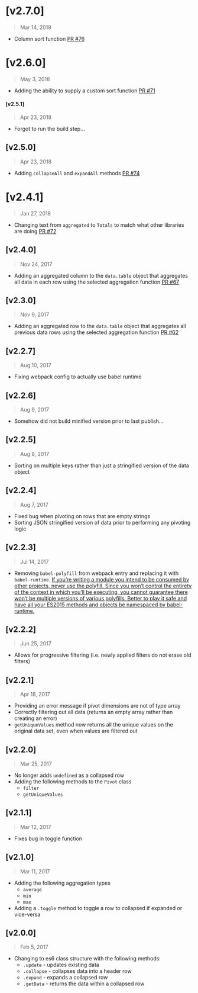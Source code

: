 # [v2.7.0]
> Mar 14, 2019

- Column sort function [PR #76](https://github.com/pat310/quick-pivot/pull/76)

# [v2.6.0]
> May 3, 2018

- Adding the ability to supply a custom sort function [PR #71](https://github.com/pat310/quick-pivot/pull/71)

#### [v2.5.1]
> Apr 23, 2018

- Forgot to run the build step...

## [v2.5.0]
> Apr 23, 2018

- Adding `collapseAll` and `expandAll` methods [PR #74](https://github.com/pat310/quick-pivot/pull/74)

# [v2.4.1]
> Jan 27, 2018

- Changing text from `aggregated` to `Totals` to match what other libraries are doing [PR #72](https://github.com/pat310/quick-pivot/pull/72)

## [v2.4.0]
> Nov 24, 2017

- Adding an aggregated column to the `data.table` object that aggregates all data in each row using the selected aggregation function [PR #67](https://github.com/pat310/quick-pivot/pull/67)

## [v2.3.0]
> Nov 9, 2017

- Adding an aggregated row to the `data.table` object that aggregates all previous data rows using the selected aggregation function [PR #62](https://github.com/pat310/quick-pivot/pull/62)

## [v2.2.7]
> Aug 10, 2017

- Fixing webpack config to actually use babel runtime

## [v2.2.6]
> Aug 9, 2017

- Somehow did not build minified version prior to last publish...

## [v2.2.5]
> Aug 8, 2017

- Sorting on multiple keys rather than just a stringified version of the data object

## [v2.2.4]
> Aug 7, 2017

- Fixed bug when pivoting on rows that are empty strings
- Sorting JSON stringified version of data prior to performing any pivoting logic

## [v2.2.3]
> Jul 14, 2017

- Removing `babel-polyfill` from webpack entry and replacing it with `babel-runtime`. [If you’re writing a module you intend to be consumed by other projects, never use the polyfill. Since you won’t control the entirety of the context in which you’ll be executing, you cannot guarantee there won’t be multiple versions of various polyfills. Better to play it safe and have all your ES2015 methods and objects be namespaced by babel-runtime.](https://medium.com/@jcse/clearing-up-the-babel-6-ecosystem-c7678a314bf3)

## [v2.2.2]
> Jun 25, 2017

- Allows for progressive filtering (i.e. newly applied filters do not erase old filters)

[#54]: https://github.com/pat310/quick-pivot/pull/54

## [v2.2.1]
> Apr 18, 2017

- Providing an error message if pivot dimensions are not of type array
- Correctly filtering out all data (returns an empty array rather than creating an error)
- `getUniqueValues` method now returns all the unique values on the original data set, even when values are filtered out

[#47]: https://github.com/pat310/quick-pivot/pull/47
[#49]: https://github.com/pat310/quick-pivot/pull/49
[#51]: https://github.com/pat310/quick-pivot/pull/51

## [v2.2.0]
> Mar 25, 2017

- No longer adds `undefined` as a collapsed row
- Adding the following methods to the `Pivot` class
  - `filter`
  - `getUniqueValues`

[#38]: https://github.com/pat310/quick-pivot/pull/38
[#39]: https://github.com/pat310/quick-pivot/pull/39

## [v2.1.1]
> Mar 12, 2017

- Fixes bug in toggle function

[#35]: https://github.com/pat310/quick-pivot/pull/35

## [v2.1.0]
> Mar 11, 2017

- Adding the following aggregation types
  - `average`
  - `min`
  - `max`
- Adding a `.toggle` method to toggle a row to collapsed if expanded or vice-versa

[#30]: https://github.com/pat310/quick-pivot/pull/30
[#31]: https://github.com/pat310/quick-pivot/pull/31

## [v2.0.0]
> Feb 5, 2017

- Changing to es6 class structure with the following methods:
  - `.update` - updates existing data
  - `.collapse` - collapses data into a header row
  - `.expand` - expands a collapsed row
  - `.getData` - returns the data within a collapsed row

[#18]: https://github.com/pat310/quick-pivot/pull/18
